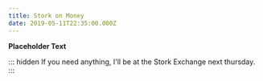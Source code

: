 ```yaml
---
title: Stork on Money
date: 2019-05-11T22:35:00.000Z
---
```


**Placeholder Text**

::: hidden
If you need anything, I'll be at the Stork Exchange next thursday.
:::
